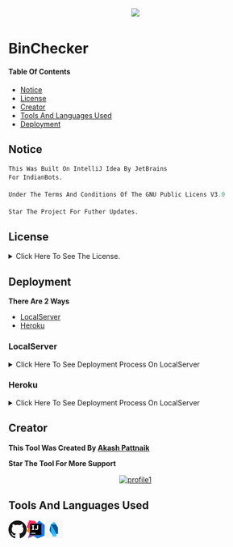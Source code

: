 # <p align="center"><a href="https://github.com/IndianBots/BinChecker"><img src="https://github-readme-stats.vercel.app/api/pin?username=IndianBots&show_icons=true&theme=dracula&hide_border=true&repo=BinChecker"></a></p>

# <b>BinChecker</b>

#### Table Of Contents
* [Notice](#Notice)
* [License](#License)
* [Creator](#Creator)
* [Tools And Languages Used](#Tools-And-Languages-Used)
* [Deployment](#Deployment)


## Notice
```python
This Was Built On IntelliJ Idea By JetBrains
For IndianBots.

Under The Terms And Conditions Of The GNU Public Licens V3.0

Star The Project For Futher Updates.
```

## License
<details>
    <summary>Click Here To See The License.</summary>
    
```
The GPL-3.0-only License
```

</details>


## Deployment
**There Are 2 Ways**
* [LocalServer](#LocalServer)
* [Heroku](#Heroku)

### LocalServer
<details>
    <summary>Click Here To See Deployment Process On LocalServer</summary>
    <br>
    <b>Edit The `bin/BinChecker.dart` File..
    <br>
    Replace Token With Your Bot Token And Done.
    <br>
    Then Open Terminal And Do These -</b>

```bash
pwd
cd Bin Checker
pub get
dart bin/DartChecker.dart
```

</details>


### Heroku
<details>
    <summary>Click Here To See Deployment Process On LocalServer</summary>
    <br>
    <b>If You Wanna Deploy To Heroku,
    <br>
    Just Click On The Button Below And Do As Instructed.
    <br>
    Star The Repo If You Like Our Projects.</b>
    <br>
    <a href="https://heroku.com/deploy?template=https://github.com/IndianBots/BinChecker"><img src="https://www.herokucdn.com/deploy/button.svg" /></a>
</details>


## Creator
**This Tool Was Created By [Akash Pattnaik](https://telegram.me/AKASH_AM1)**

**Star The Tool For More Support**
<p align="center">
<a href="https://telegram.me/AKASH_AM1">
    <img src="https://avatars1.githubusercontent.com/u/55914808?s=460&v=4" alt="profile1" height="200" align="center"/>
</a>
</p>


## Tools And Languages Used
[<img align="left" alt="GitHub" width="36px" src="https://raw.githubusercontent.com/github/explore/78df643247d429f6cc873026c0622819ad797942/topics/github/github.png" />](https://github.com/)
[<img align="left" alt="ItnelliJ-Idea" width="36px" src="https://raw.githubusercontent.com/BLUE-DEVIL1134/BLUE-DEVIL1134/main/img/intellij_idea.jpg" />](https://www.jetbrains.com/idea/)
[<img align="left" alt="Dart" height="36px" width="36px" src="https://raw.githubusercontent.com/BLUE-DEVIL1134/BLUE-DEVIL1134/main/img/dart.dev.png" />](https://dart.dev/)
